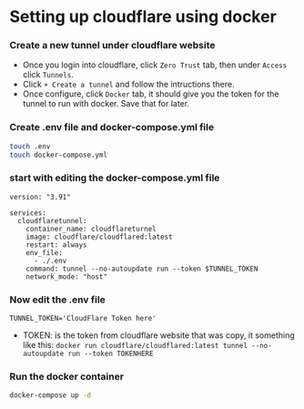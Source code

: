 # Setting up cloudflare using docker 

### Create a new tunnel under cloudflare website

- Once you login into cloudflare, click ```Zero Trust``` tab, then under ```Access``` click ```Tunnels```.
- Click ```+ Create a tunnel``` and follow the intructions there.
- Once configure, click ```Docker``` tab, it should give you the token for the tunnel to run with docker. Save that for later. 


### Create .env file and docker-compose.yml file 
```bash 
touch .env
touch docker-compose.yml 
```

### start with editing the docker-compose.yml file 
```code
version: "3.91"

services:
  cloudflaretunnel:
    container_name: cloudflareturnel
    image: cloudflare/cloudflared:latest
    restart: always
    env_file:
      - ./.env
    command: tunnel --no-autoupdate run --token $TUNNEL_TOKEN
    network_mode: "host"

```

### Now edit the .env file 
```code
TUNNEL_TOKEN='CloudFlare Token here'
```
- TOKEN: is the token from cloudflare website that was copy, it something like this: ```docker run cloudflare/cloudflared:latest tunnel --no-autoupdate run --token TOKENHERE```

### Run the docker container
```bash
docker-compose up -d
``` 
